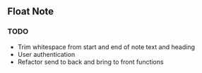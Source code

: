 ## Float Note

### TODO
* Trim whitespace from start and end of note text and heading
* User authentication
* Refactor send to back and bring to front functions